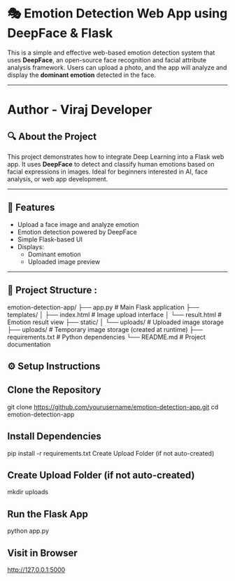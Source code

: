 # 🎭 Emotion Detection Web App using DeepFace & Flask

This is a simple and effective web-based emotion detection system that uses **DeepFace**, an open-source face recognition and facial attribute analysis framework. Users can upload a photo, and the app will analyze and display the **dominant emotion** detected in the face.

---
# Author - Viraj Developer
## 🔍 About the Project

This project demonstrates how to integrate Deep Learning into a Flask web app. It uses **DeepFace** to detect and classify human emotions based on facial expressions in images. Ideal for beginners interested in AI, face analysis, or web app development.

---

## 🚀 Features

- Upload a face image and analyze emotion
- Emotion detection powered by DeepFace
- Simple Flask-based UI
- Displays:
  - Dominant emotion
  - Uploaded image preview

---

## 📁 Project Structure :

emotion-detection-app/
├── app.py # Main Flask application
├── templates/
│ ├── index.html # Image upload interface
│ └── result.html # Emotion result view
├── static/
│ └── uploads/ # Uploaded image storage
├── uploads/ # Temporary image storage (created at runtime)
├── requirements.txt # Python dependencies
└── README.md # Project documentation

## ⚙️ Setup Instructions

## Clone the Repository
git clone https://github.com/yourusername/emotion-detection-app.git
cd emotion-detection-app

## Install Dependencies
pip install -r requirements.txt
Create Upload Folder (if not auto-created)

## Create Upload Folder (if not auto-created)
mkdir uploads

## Run the Flask App
python app.py

## Visit in Browser
http://127.0.0.1:5000
